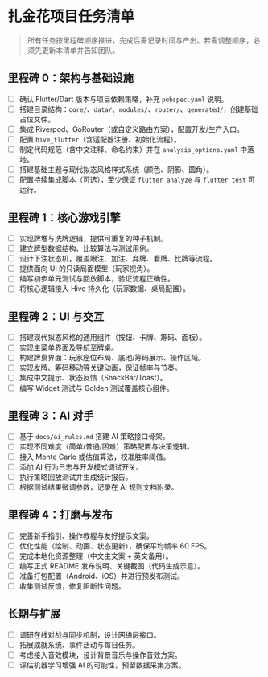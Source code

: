 # 扎金花项目任务清单

> 所有任务按里程碑顺序推进，完成后需记录时间与产出。若需调整顺序，必须先更新本清单并告知团队。

## 里程碑 0：架构与基础设施
- [ ] 确认 Flutter/Dart 版本与项目依赖策略，补充 `pubspec.yaml` 说明。  
- [ ] 搭建目录结构：`core/`、`data/`、`modules/`、`router/`、`generated/`，创建基础占位文件。  
- [ ] 集成 Riverpod、GoRouter（或自定义路由方案），配置开发/生产入口。  
- [ ] 配置 `hive_flutter`（含适配器注册、初始化流程）。  
- [ ] 制定代码规范（含中文注释、命名约束）并在 `analysis_options.yaml` 中落地。  
- [ ] 搭建基础主题与现代拟态风格样式系统（颜色、阴影、圆角）。  
- [ ] 配置持续集成脚本（可选），至少保证 `flutter analyze` 与 `flutter test` 可运行。

## 里程碑 1：核心游戏引擎
- [ ] 实现牌堆与洗牌逻辑，提供可重复的种子机制。  
- [ ] 建立牌型数据结构、比较算法与测试用例。  
- [ ] 设计下注状态机，覆盖跟注、加注、弃牌、看牌、比牌等流程。  
- [ ] 提供面向 UI 的只读局面模型（玩家视角）。  
- [ ] 编写初步单元测试与回放脚本，验证流程正确性。  
- [ ] 将核心逻辑接入 Hive 持久化（玩家数据、桌局配置）。

## 里程碑 2：UI 与交互
- [ ] 搭建现代拟态风格的通用组件（按钮、卡牌、筹码、面板）。  
- [ ] 实现主菜单界面及导航至牌桌。  
- [ ] 构建牌桌界面：玩家座位布局、底池/筹码展示、操作区域。  
- [ ] 实现发牌、筹码移动等关键动画，保证帧率与节奏。  
- [ ] 集成中文提示、状态反馈（SnackBar/Toast）。  
- [ ] 编写 Widget 测试与 Golden 测试覆盖核心组件。

## 里程碑 3：AI 对手
- [ ] 基于 `docs/ai_rules.md` 搭建 AI 策略接口骨架。  
- [ ] 实现不同难度（简单/普通/困难）策略配置与决策逻辑。  
- [ ] 接入 Monte Carlo 或估值算法，校准胜率阈值。  
- [ ] 添加 AI 行为日志与开发模式调试开关。  
- [ ] 执行策略回放测试并生成统计报告。  
- [ ] 根据测试结果微调参数，记录在 AI 规则文档附录。

## 里程碑 4：打磨与发布
- [ ] 完善新手指引、操作教程与友好提示文案。  
- [ ] 优化性能（绘制、动画、状态更新），确保平均帧率 60 FPS。  
- [ ] 完成本地化资源整理（中文主文案 + 英文备用）。  
- [ ] 编写正式 README 发布说明、关键截图（代码生成示意）。  
- [ ] 准备打包配置（Android、iOS）并进行预发布测试。  
- [ ] 收集测试反馈，修复阻断性问题。

## 长期与扩展
- [ ] 调研在线对战与同步机制，设计网络层接口。  
- [ ] 拓展成就系统、事件活动与每日任务。  
- [ ] 考虑接入音效模块，设计背景音乐与操作音效方案。  
- [ ] 评估机器学习增强 AI 的可能性，预留数据采集方案。
